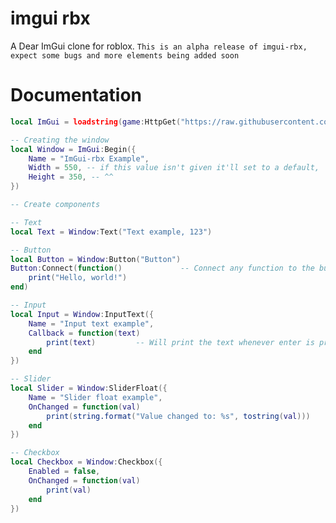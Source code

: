 # imgui rbx

A Dear ImGui clone for roblox.
`This is an alpha release of imgui-rbx, expect some bugs and more elements being added soon`

# Documentation
```lua
local ImGui = loadstring(game:HttpGet("https://raw.githubusercontent.com/wiIlow/imgui-rbx/main/main.lua", true))()
```

```lua
-- Creating the window
local Window = ImGui:Begin({
    Name = "ImGui-rbx Example",
    Width = 550, -- if this value isn't given it'll set to a default,
    Height = 350, -- ^^
})
```

```lua
-- Create components

-- Text
local Text = Window:Text("Text example, 123")

-- Button
local Button = Window:Button("Button")
Button:Connect(function()             -- Connect any function to the button
    print("Hello, world!")  
end)

-- Input
local Input = Window:InputText({
    Name = "Input text example",
    Callback = function(text) 
        print(text)         -- Will print the text whenever enter is pressed (or lost focus)
    end
})

-- Slider
local Slider = Window:SliderFloat({
    Name = "Slider float example",
    OnChanged = function(val) 
        print(string.format("Value changed to: %s", tostring(val)))
    end
})

-- Checkbox
local Checkbox = Window:Checkbox({
    Enabled = false,
    OnChanged = function(val) 
        print(val)
    end
})
```

